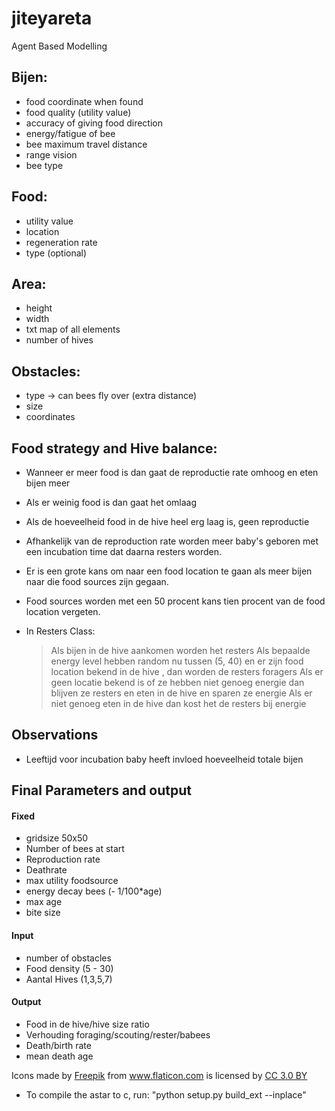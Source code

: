 # jiteyareta
Agent Based Modelling

## Bijen:
- food coordinate when found
- food quality (utility value)
- accuracy of giving food direction
- energy/fatigue of bee
- bee maximum travel distance
- range vision
- bee type

## Food:
- utility value
- location
- regeneration rate
- type (optional)

## Area:
- height
- width
- txt map of all elements
- number of hives

## Obstacles:
- type -> can bees fly over (extra distance)
- size
- coordinates



## Food strategy and Hive balance:
 - Wanneer er meer food is dan gaat de reproductie rate omhoog en eten bijen meer
 - Als er weinig food is dan gaat het omlaag
 - Als de hoeveelheid food in de hive heel erg laag is, geen reproductie
 - Afhankelijk van de reproduction rate worden meer baby's geboren met een incubation time dat daarna resters worden.
 - Er is een grote kans om naar een food location te gaan als meer bijen naar die food sources zijn gegaan. 
 - Food sources worden met een 50 procent kans tien procent van de food location vergeten.
  
 - In Resters Class:
    > Als bijen in de hive aankomen worden het resters
    > Als bepaalde energy level hebben random nu tussen (5, 40) en er zijn food location bekend in de hive , dan worden de resters foragers
    >Als er geen locatie bekend is of ze hebben niet genoeg energie dan blijven ze resters en eten in de hive en sparen ze energie
    > Als er niet genoeg eten in de hive dan kost het de resters bij energie
 
 ## Observations

 - Leeftijd voor incubation baby heeft invloed hoeveelheid totale bijen

## Final Parameters and output

#### Fixed

- gridsize 50x50
- Number of bees at start
- Reproduction rate
- Deathrate
- max utility foodsource
- energy decay bees (- 1/100*age)
- max age
- bite size

#### Input

- number of obstacles
- Food density (5 - 30)
- Aantal Hives (1,3,5,7)

#### Output

- Food in de hive/hive size ratio
- Verhouding foraging/scouting/rester/babees
- Death/birth rate
- mean death age


<div>Icons made by <a href="https://www.freepik.com/" title="Freepik">Freepik</a> from <a href="https://www.flaticon.com/" 			    title="Flaticon">www.flaticon.com</a> is licensed by <a href="http://creativecommons.org/licenses/by/3.0/" 			    title="Creative Commons BY 3.0" target="_blank">CC 3.0 BY</a></div>

- To compile the astar to c, run: "python setup.py build_ext --inplace"